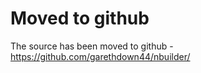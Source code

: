 # Moved to github #

The source has been moved to github - https://github.com/garethdown44/nbuilder/
